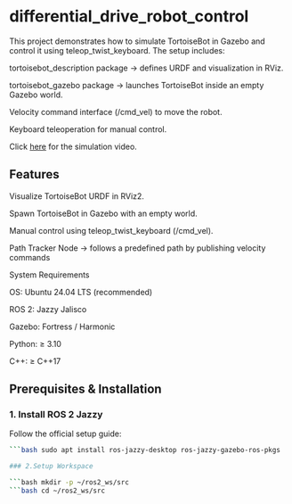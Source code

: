 # differential_drive_robot_control
This project demonstrates how to simulate TortoiseBot in Gazebo and control it using teleop_twist_keyboard.
The setup includes:

tortoisebot_description package → defines URDF and visualization in RViz.

tortoisebot_gazebo package → launches TortoiseBot inside an empty Gazebo world.

Velocity command interface (/cmd_vel) to move the robot.

Keyboard teleoperation for manual control.

Click [here](https://youtu.be/LdBMpnNu1Q4) for the simulation video.

## Features

Visualize TortoiseBot URDF in RViz2.

Spawn TortoiseBot in Gazebo with an empty world.

Manual control using teleop_twist_keyboard (/cmd_vel).

Path Tracker Node → follows a predefined path by publishing velocity commands

System Requirements

OS: Ubuntu 24.04 LTS (recommended)

ROS 2: Jazzy Jalisco

Gazebo: Fortress / Harmonic

Python: ≥ 3.10

C++: ≥ C++17

## Prerequisites & Installation
### 1. Install ROS 2 Jazzy

   Follow the official setup guide:
   
  
  ```bash sudo apt update && sudo apt upgrade -y
  ```bash sudo apt install ros-jazzy-desktop ros-jazzy-gazebo-ros-pkgs

### 2.Setup Workspace

 ```bash mkdir -p ~/ros2_ws/src
 ```bash cd ~/ros2_ws/src




































